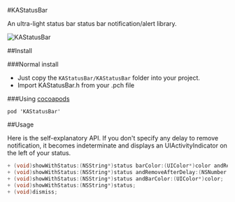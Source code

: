 #KAStatusBar

An ultra-light status bar status bar notification/alert library.

![KAStatusBar](http://i.imgur.com/i9l5WUp.png)

##Install

###Normal install

* Just copy the `KAStatusBar/KAStatusBar` folder into your project.
* Import KAStatusBar.h from your .pch file

###Using [cocoapods](http://cocoapods.org)

    pod 'KAStatusBar'

##Usage

Here is the self-explanatory API. If you don't specify any delay to remove notification, it becomes indeterminate and displays an UIActivityIndicator on the left of your status.

```objective-c
+ (void)showWithStatus:(NSString*)status barColor:(UIColor*)color andRemoveAfterDelay:(NSNumber *) delay;
+ (void)showWithStatus:(NSString*)status andRemoveAfterDelay:(NSNumber *) delay;
+ (void)showWithStatus:(NSString*)status andBarColor:(UIColor*)color;
+ (void)showWithStatus:(NSString*)status;
+ (void)dismiss;
```